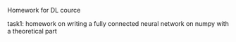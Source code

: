 Homework for DL cource

task1: homework on writing a fully connected neural network on numpy with a theoretical part
